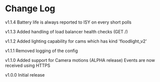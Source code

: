 # Change Log

v1.1.4
Battery life is always reported to ISY on every short polls

v1.1.3
Added handling of load balancer health checks (GET /)

v1.1.2
Added lighting capability for cams which has kind 'floodlight_v2'

v1.1.1
Removed logging of the config

v1.1.0
Added support for Camera motions (ALPHA release)
Events are now received using HTTPS

v1.0.0
Initial release


